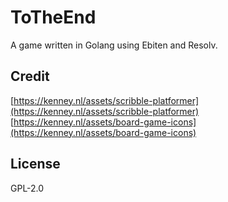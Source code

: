 # ToTheEnd
A game written in Golang using Ebiten and Resolv.

## Credit
[https://kenney.nl/assets/scribble-platformer](https://kenney.nl/assets/scribble-platformer) \
[https://kenney.nl/assets/board-game-icons](https://kenney.nl/assets/board-game-icons)

## License
GPL-2.0
